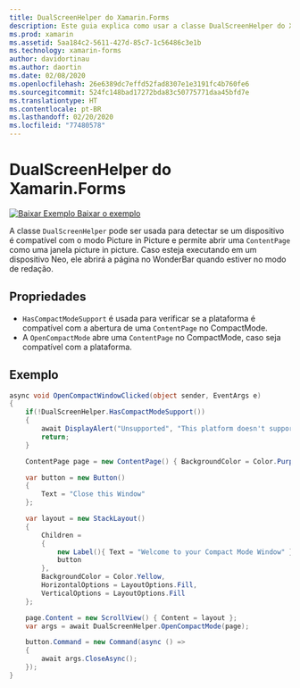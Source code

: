 ```yaml
---
title: DualScreenHelper do Xamarin.Forms
description: Este guia explica como usar a classe DualScreenHelper do Xamarin.Forms para otimizar sua experiência de aplicativo com dispositivos de tela dupla, como o Surface Duo e o Surface Neo.
ms.prod: xamarin
ms.assetid: 5aa184c2-5611-427d-85c7-1c56486c3e1b
ms.technology: xamarin-forms
author: davidortinau
ms.author: daortin
ms.date: 02/08/2020
ms.openlocfilehash: 26e6389dc7effd52fad8307e1e3191fc4b760fe6
ms.sourcegitcommit: 524fc148bad17272bda83c50775771daa45bfd7e
ms.translationtype: HT
ms.contentlocale: pt-BR
ms.lasthandoff: 02/20/2020
ms.locfileid: "77480578"
---
```

# <a name="xamarinforms-dualscreenhelper"></a>DualScreenHelper do Xamarin.Forms

[![Baixar Exemplo](~/media/shared/download.png) Baixar o exemplo](https://github.com/xamarin/xamarin-forms-samples/UserInterface/DualScreenDemos)

A classe `DualScreenHelper` pode ser usada para detectar se um dispositivo é compatível com o modo Picture in Picture e permite abrir uma `ContentPage` como uma janela picture in picture. Caso esteja executando em um dispositivo Neo, ele abrirá a página no WonderBar quando estiver no modo de redação.

## <a name="properties"></a>Propriedades

- `HasCompactModeSupport` é usada para verificar se a plataforma é compatível com a abertura de uma `ContentPage` no CompactMode.
- A `OpenCompactMode` abre uma `ContentPage` no CompactMode, caso seja compatível com a plataforma.

## <a name="example"></a>Exemplo

```csharp
async void OpenCompactWindowClicked(object sender, EventArgs e)
{
    if(!DualScreenHelper.HasCompactModeSupport())
    {
        await DisplayAlert("Unsupported", "This platform doesn't support this feature", "Ok");
        return;
    }

    ContentPage page = new ContentPage() { BackgroundColor = Color.Purple };

    var button = new Button()
    {
        Text = "Close this Window"
    };

    var layout = new StackLayout()
    {
        Children =
        {
            new Label(){ Text = "Welcome to your Compact Mode Window" },
            button
        },
        BackgroundColor = Color.Yellow,
        HorizontalOptions = LayoutOptions.Fill,
        VerticalOptions = LayoutOptions.Fill
    };

    page.Content = new ScrollView() { Content = layout };
    var args = await DualScreenHelper.OpenCompactMode(page);

    button.Command = new Command(async () =>
    {
        await args.CloseAsync();
    });
}
```
